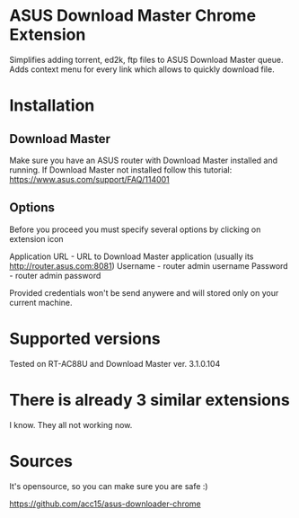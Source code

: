 # ASUS Download Master Chrome Extension

Simplifies adding torrent, ed2k, ftp files to ASUS Download Master queue.
Adds context menu for every link which allows to quickly download file.

# Installation

## Download Master

Make sure you have an ASUS router with Download Master installed and running.
If Download Master not installed follow this tutorial: https://www.asus.com/support/FAQ/114001

## Options

Before you proceed you must specify several options by clicking on extension icon

Application URL - URL to Download Master application (usually its http://router.asus.com:8081)
Username - router admin username
Password - router admin password

Provided credentials won't be send anywere and will stored only on your current machine.

# Supported versions

Tested on RT-AC88U and Download Master ver. 3.1.0.104

# There is already 3 similar extensions

I know. They all not working now.

# Sources

It's opensource, so you can make sure you are safe :)

https://github.com/acc15/asus-downloader-chrome
